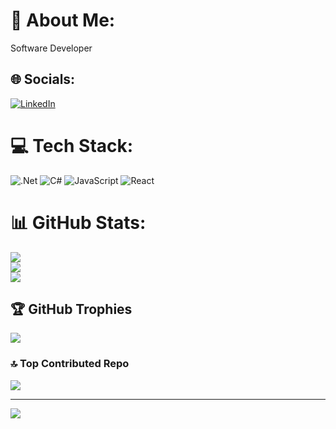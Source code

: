# 💫 About Me:
Software Developer


## 🌐 Socials:
[![LinkedIn](https://img.shields.io/badge/LinkedIn-%230077B5.svg?logo=linkedin&logoColor=white)](https://www.linkedin.com/in/halit-mustafa-kan-0b940a205/) 

# 💻 Tech Stack:
![.Net](https://img.shields.io/badge/.NET-5C2D91?style=for-the-badge&logo=.net&logoColor=white) ![C#](https://img.shields.io/badge/c%23-%23239120.svg?style=for-the-badge&logo=c-sharp&logoColor=white) ![JavaScript](https://img.shields.io/badge/javascript-%23323330.svg?style=for-the-badge&logo=javascript&logoColor=%23F7DF1E) ![React](https://img.shields.io/badge/react-%2320232a.svg?style=for-the-badge&logo=react&logoColor=%2361DAFB)
# 📊 GitHub Stats:
![](https://github-readme-stats.vercel.app/api?username=mustafakan01&theme=gruvbox&hide_border=true&include_all_commits=true&count_private=false)<br/>
![](https://github-readme-streak-stats.herokuapp.com/?user=mustafakan01&theme=gruvbox&hide_border=true)<br/>
![](https://github-readme-stats.vercel.app/api/top-langs/?username=mustafakan01&theme=gruvbox&hide_border=true&include_all_commits=true&count_private=false&layout=compact)

## 🏆 GitHub Trophies
![](https://github-profile-trophy.vercel.app/?username=mustafakan01&theme=radical&no-frame=true&no-bg=false&margin-w=4)

### 🔝 Top Contributed Repo
![](https://github-contributor-stats.vercel.app/api?username=mustafakan01&limit=5&theme=nord&combine_all_yearly_contributions=true)

---
[![](https://visitcount.itsvg.in/api?id=mustafakan01&icon=0&color=0)](https://visitcount.itsvg.in)

<!-- Proudly created with GPRM ( https://gprm.itsvg.in ) -->
